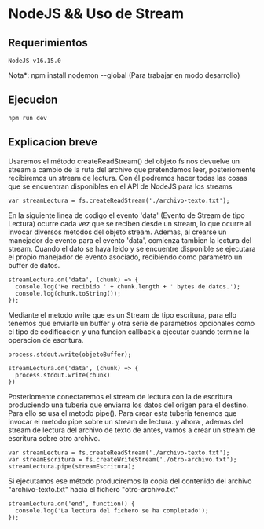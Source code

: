 # NodeJS && Uso de Stream

## Requerimientos

```
NodeJS v16.15.0
```
Nota*:  npm install nodemon --global (Para trabajar en modo desarrollo)

## Ejecucion
```
npm run dev
```

## Explicacion breve

Usaremos el método createReadStream() del objeto fs nos devuelve un stream a cambio de la ruta del archivo que pretendemos leer, posteriomente recibiremos un stream de lectura. Con él podremos hacer todas las cosas que se encuentran disponibles en el API de NodeJS para los streams

```
var streamLectura = fs.createReadStream('./archivo-texto.txt');
```
En la siguiente linea de codigo el evento 'data' (Evento de Stream de tipo Lectura) ocurre cada vez que se reciben desde un stream, lo que ocurre al invocar diversos metodos del objeto stream. Ademas, al crearse un manejador de evento para el evento 'data', comienza tambien la lectura del stream. Cuando el dato se haya leido y se encuentre disponible se ejecutara el propio manejador de evento asociado, recibiendo como parametro un buffer de datos.
```
streamLectura.on('data', (chunk) => {
  console.log('He recibido ' + chunk.length + ' bytes de datos.');
  console.log(chunk.toString());
});
```

Mediante el metodo write que es un Stream de tipo escritura, para ello tenemos que enviarle un buffer y otra serie de parametros opcionales como el tipo de codificacion y una funcion callback a ejecutar cuando termine la operacion de escritura.
```
process.stdout.write(objetoBuffer);

streamLectura.on('data', (chunk) => {
  process.stdout.write(chunk)
})
```
Posteriomente conectaremos el stream de lectura con la de escritura produciendo una tuberia que enviarra los datos del origen para el destino. Para ello se usa el metodo pipe(). Para crear esta tuberia tenemos que invocar el metodo pipe sobre un stream de lectura. y ahora , ademas del stream de lectura del archivo de texto de antes, vamos a crear un stream de escritura sobre otro archivo.
```
var streamLectura = fs.createReadStream('./archivo-texto.txt');
var streamEscritura = fs.createWriteStream('./otro-archivo.txt');
streamLectura.pipe(streamEscritura);
```
Si ejecutamos ese método produciremos la copia del contenido del archivo "archivo-texto.txt" hacia el fichero "otro-archivo.txt"
```
streamLectura.on('end', function() {
  console.log('La lectura del fichero se ha completado');
});
```